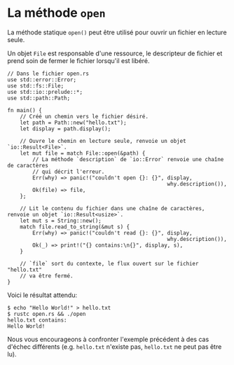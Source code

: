 # La méthode `open`

La méthode statique `open()` peut être utilisé pour ouvrir un fichier en lecture seule.

Un objet `File` est responsable d'une ressource, le descripteur de fichier et prend soin de fermer le fichier lorsqu'il est libéré.


```rust,ignore
// Dans le fichier open.rs
use std::error::Error;
use std::fs::File;
use std::io::prelude::*;
use std::path::Path;

fn main() {
    // Créé un chemin vers le fichier désiré.
    let path = Path::new("hello.txt");
    let display = path.display();

    // Ouvre le chemin en lecture seule, renvoie un objet `io::Result<File>`.
    let mut file = match File::open(&path) {
        // La méthode `description` de `io::Error` renvoie une chaîne de caractères
        // qui décrit l'erreur.
        Err(why) => panic!("couldn't open {}: {}", display,
                                                   why.description()),
        Ok(file) => file,
    };

    // Lit le contenu du fichier dans une chaîne de caractères, renvoie un objet `io::Result<usize>`.
    let mut s = String::new();
    match file.read_to_string(&mut s) {
        Err(why) => panic!("couldn't read {}: {}", display,
                                                   why.description()),
        Ok(_) => print!("{} contains:\n{}", display, s),
    }

    // `file` sort du contexte, le flux ouvert sur le fichier "hello.txt" 
    // va être fermé.
}
```

Voici le résultat attendu:

```text
$ echo "Hello World!" > hello.txt
$ rustc open.rs && ./open
hello.txt contains:
Hello World!
```

Nous vous encourageons à confronter l'exemple précédent à des cas d'échec différents (e.g. `hello.txt` n'existe pas, `hello.txt` ne peut pas être lu).
